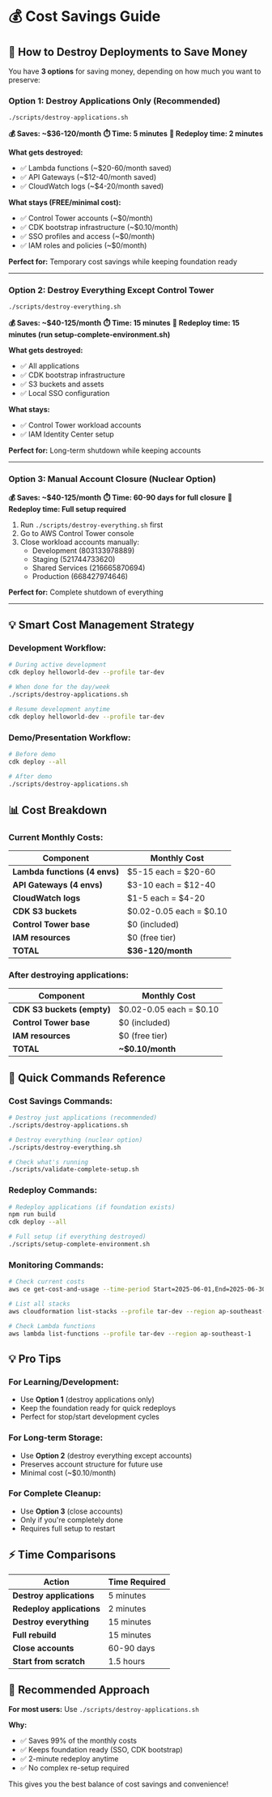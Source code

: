 # 💰 Cost Savings Guide

## 🎯 How to Destroy Deployments to Save Money

You have **3 options** for saving money, depending on how much you want to preserve:

### **Option 1: Destroy Applications Only (Recommended)**
```bash
./scripts/destroy-applications.sh
```

**💰 Saves: ~$36-120/month**
**⏱️ Time: 5 minutes**
**🔄 Redeploy time: 2 minutes**

**What gets destroyed:**
- ✅ Lambda functions (~$20-60/month saved)
- ✅ API Gateways (~$12-40/month saved)  
- ✅ CloudWatch logs (~$4-20/month saved)

**What stays (FREE/minimal cost):**
- ✅ Control Tower accounts (~$0/month)
- ✅ CDK bootstrap infrastructure (~$0.10/month)
- ✅ SSO profiles and access (~$0/month)
- ✅ IAM roles and policies (~$0/month)

**Perfect for:** Temporary cost savings while keeping foundation ready

---

### **Option 2: Destroy Everything Except Control Tower**
```bash
./scripts/destroy-everything.sh
```

**💰 Saves: ~$40-125/month**
**⏱️ Time: 15 minutes**
**🔄 Redeploy time: 15 minutes (run setup-complete-environment.sh)**

**What gets destroyed:**
- ✅ All applications
- ✅ CDK bootstrap infrastructure
- ✅ S3 buckets and assets
- ✅ Local SSO configuration

**What stays:**
- ✅ Control Tower workload accounts
- ✅ IAM Identity Center setup

**Perfect for:** Long-term shutdown while keeping accounts

---

### **Option 3: Manual Account Closure (Nuclear Option)**

**💰 Saves: ~$40-125/month**
**⏱️ Time: 60-90 days for full closure**
**🔄 Redeploy time: Full setup required**

1. Run `./scripts/destroy-everything.sh` first
2. Go to AWS Control Tower console
3. Close workload accounts manually:
   - Development (803133978889)
   - Staging (521744733620)
   - Shared Services (216665870694)  
   - Production (668427974646)

**Perfect for:** Complete shutdown of everything

---

## 💡 Smart Cost Management Strategy

### **Development Workflow:**
```bash
# During active development
cdk deploy helloworld-dev --profile tar-dev

# When done for the day/week
./scripts/destroy-applications.sh

# Resume development anytime  
cdk deploy helloworld-dev --profile tar-dev
```

### **Demo/Presentation Workflow:**
```bash
# Before demo
cdk deploy --all

# After demo
./scripts/destroy-applications.sh
```

## 📊 Cost Breakdown

### **Current Monthly Costs:**
| Component | Monthly Cost |
|-----------|-------------|
| **Lambda functions (4 envs)** | $5-15 each = $20-60 |
| **API Gateways (4 envs)** | $3-10 each = $12-40 |
| **CloudWatch logs** | $1-5 each = $4-20 |
| **CDK S3 buckets** | $0.02-0.05 each = $0.10 |
| **Control Tower base** | $0 (included) |
| **IAM resources** | $0 (free tier) |
| **TOTAL** | **$36-120/month** |

### **After destroying applications:**
| Component | Monthly Cost |
|-----------|-------------|
| **CDK S3 buckets (empty)** | $0.02-0.05 each = $0.10 |
| **Control Tower base** | $0 (included) |
| **IAM resources** | $0 (free tier) |
| **TOTAL** | **~$0.10/month** |

## 🚀 Quick Commands Reference

### **Cost Savings Commands:**
```bash
# Destroy just applications (recommended)
./scripts/destroy-applications.sh

# Destroy everything (nuclear option)
./scripts/destroy-everything.sh

# Check what's running
./scripts/validate-complete-setup.sh
```

### **Redeploy Commands:**
```bash
# Redeploy applications (if foundation exists)
npm run build
cdk deploy --all

# Full setup (if everything destroyed)
./scripts/setup-complete-environment.sh
```

### **Monitoring Commands:**
```bash
# Check current costs
aws ce get-cost-and-usage --time-period Start=2025-06-01,End=2025-06-30 --granularity MONTHLY --metrics BlendedCost

# List all stacks
aws cloudformation list-stacks --profile tar-dev --region ap-southeast-1

# Check Lambda functions
aws lambda list-functions --profile tar-dev --region ap-southeast-1
```

## 💡 Pro Tips

### **For Learning/Development:**
- Use **Option 1** (destroy applications only)
- Keep the foundation ready for quick redeploys
- Perfect for stop/start development cycles

### **For Long-term Storage:**
- Use **Option 2** (destroy everything except accounts)
- Preserves account structure for future use
- Minimal cost (~$0.10/month)

### **For Complete Cleanup:**
- Use **Option 3** (close accounts)
- Only if you're completely done
- Requires full setup to restart

## ⚡ Time Comparisons

| Action | Time Required |
|--------|---------------|
| **Destroy applications** | 5 minutes |
| **Redeploy applications** | 2 minutes |
| **Destroy everything** | 15 minutes |
| **Full rebuild** | 15 minutes |
| **Close accounts** | 60-90 days |
| **Start from scratch** | 1.5 hours |

## 🎯 Recommended Approach

**For most users:** Use `./scripts/destroy-applications.sh`

**Why:**
- ✅ Saves 99% of the monthly costs
- ✅ Keeps foundation ready (SSO, CDK bootstrap)
- ✅ 2-minute redeploy anytime
- ✅ No complex re-setup required

This gives you the best balance of cost savings and convenience!